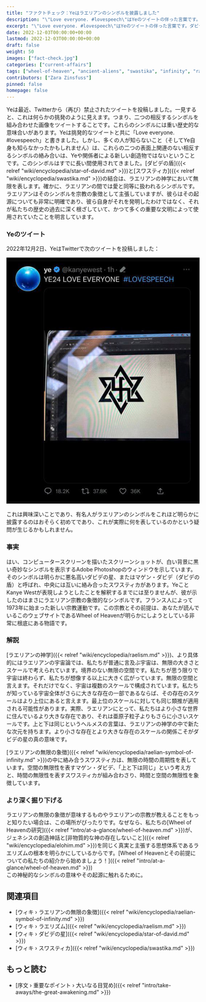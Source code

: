 ```yaml
---
title: "ファクトチェック：Yeはラエリアンのシンボルを披露しました"
description: "\"Love everyone. #lovespeech\"はYeのツイートの伴った言葉です。ダビデの盾とスワスティカを組み合わせた象徴的なシンボルは、ラエリアンの神学において無限を表します。確かに、ラエリアンの間では愛と同等に扱われるシンボルです。ファクトチェック：Yeはラエリアンのシンボルを披露しました。ダビデの盾とスワスティカを組み合わせた象徴的なシンボルは、ラエリアンの神学において無限を表します。"
excerpt: "\"Love everyone. #lovespeech\"はYeのツイートの伴った言葉です。ダビデの盾とスワスティカを組み合わせた象徴的なシンボルは、ラエリアンの神学において無限を表します。確かに、ラエリアンの間では愛と同等に扱われるシンボルです。ファクトチェック：Yeはラエリアンのシンボルを披露しました。ダビデの盾とスワスティカを組み合わせた象徴的なシンボルは、ラエリアンの神学において無限を表します。"
date: 2022-12-03T00:00:00+00:00
lastmod: 2022-12-03T00:00:00+00:00
draft: false
weight: 50
images: ["fact-check.jpg"]
categories: ["current-affairs"]
tags: ["wheel-of-heaven", "ancient-aliens", "swastika", "infinity", "raelism"]
contributors: ["Zara Zinsfuss"]
pinned: false
homepage: false
---
```


Yeは最近、Twitterから（再び）禁止されたツイートを投稿しました。一見すると、これは何らかの挑発のように見えます。つまり、二つの相反するシンボルを組み合わせた画像をツイートすることです。これらのシンボルには重い歴史的な意味合いがあります。Yeは挑発的なツイートと共に「Love everyone. #lovespeech」と書きました。しかし、多くの人が知らないこと（そしてYe自身も知らなかったかもしれません）は、これらの二つの表面上関連のない相反するシンボルの絡み合いは、Yeや関係者による新しい創造物ではないということです。このシンボルはすでに長い間使用されてきました。[ダビデの盾]({{< relref "wiki/encyclopedia/star-of-david.md" >}})と[スワスティカ]({{< relref "wiki/encyclopedia/swastika.md" >}})の結合は、ラエリアンの神学において無限を表します。確かに、ラエリアンの間では愛と同等に扱われるシンボルです。ラエリアンはそのシンボルを宗教の象徴として主張していますが、彼らはその起源についても非常に明確であり、彼ら自身がそれを発明したわけではなく、それが私たちの歴史の過去に深く根ざしていて、かつて多くの重要な文明によって使用されていたことを明言しています。

### Yeのツイート

2022年12月2日、YeはTwitterで次のツイートを投稿しました：

![画像](images/ye-tweet-raelian-symbol.jpg "ye-tweet-raelian-symbol.jpg")

これは興味深いことであり、有名人がラエリアンのシンボルをこれほど明らかに披露するのはおそらく初めてであり、これが実際に何を表しているのかという疑問が生じるかもしれません。

### 事実

はい、コンピュータースクリーンを描いたスクリーンショットが、白い背景に黒い奇妙なシンボルを表示するAdobe Photoshopのウィンドウを示しています。そのシンボルは明らかに悪名高いダビデの星、またはマゲン・ダビデ（ダビデの盾）と呼ばれ、中央には互いに絡み合ったスワスティカがあります。YeことKanye Westが表現しようとしたことを解釈するまでには至りませんが、彼が示したのはまさにラエリアン宗教の象徴的なシンボルです。フランス人によって1973年に始まった新しい宗教運動です。この宗教とその前提は、あなたが読んでいるこのウェブサイトであるWheel of Heavenが明らかにしようとしている非常に根底にある物語です。

### 解説

[ラエリアンの神学]({{< relref "wiki/encyclopedia/raelism.md" >}})、より具体的にはラエリアンの宇宙論では、私たちが普通に言及ぶ宇宙は、無限の大きさとスケールで考えられています。境界のない無限の空間です。私たちが思う限りで宇宙は終わらず、私たちが想像する以上に大きく広がっています。無限の空間と言えます。それだけでなく、宇宙は複数のスケールで構成されています。私たちが知っている宇宙全体がさらに大きな存在の一部であるならば、その存在のスケールはより上位にあると言えます。最上位のスケールに対しても同じ類推が適用される可能性があります。実際、ラエリアンにとって、私たちはより小さな世界に住んでいるより大きな存在であり、それは亜原子粒子よりもさらに小さいスケールです。上と下は同じというヘルメスの言葉は、ラエリアンの神学の中で新たな次元を持ちます。より小さな存在とより大きな存在のスケールの関係こそがダビデの星の真の意味です。

[ラエリアンの無限の象徴]({{< relref "wiki/encyclopedia/raelian-symbol-of-infinity.md" >}})の中に絡み合うスワスティカは、無限の時間の周期性を表しています。空間の無限性を表すマゲン・ダビデ、「上と下は同じ」という考え方と、時間の無限性を表すスワスティカが組み合わさり、時間と空間の無限性を象徴しています。

### より深く掘り下げる

ラエリアンの無限の象徴が意味するものやラエリアンの宗教が教えることをもっと知りたい場合は、この場所がぴったりです。なぜなら、私たちの[Wheel of Heavenの研究]({{< relref "intro/at-a-glance/wheel-of-heaven.md" >}})が、ジェネシスの創造神話と[非物質的な神の存在しないこと]({{< relref "wiki/encyclopedia/elohim.md" >}})を同じく真実と主張する思想体系であるラエリズムの根本を明らかにしているからです。[Wheel of Heavenとその前提についての私たちの紹介から始めましょう！]({{< relref "intro/at-a-glance/wheel-of-heaven.md" >}})</br>この神秘的なシンボルの意味やその起源に触れるために。

## 関連項目

- [ウィキ › ラエリアンの無限の象徴]({{< relref "wiki/encyclopedia/raelian-symbol-of-infinity.md" >}})
- [ウィキ › ラエリズム]({{< relref "wiki/encyclopedia/raelism.md" >}})
- [ウィキ › ダビデの星]({{< relref "wiki/encyclopedia/star-of-david.md" >}})
- [ウィキ › スワスティカ]({{< relref "wiki/encyclopedia/swastika.md" >}})

## もっと読む

- [序文 › 重要なポイント › 大いなる目覚め]({{< relref "intro/take-aways/the-great-awakening.md" >}})
